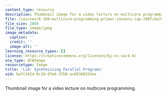 ```yaml
---
content_type: resource
description: Thumbnail image for a video lecture on multicore programming.
file: /courses/6-189-multicore-programming-primer-january-iap-2007/ba7c342d0c10d7e637b8ac66380324ee_l14.jpg
file_size: 2856
file_type: image/jpeg
image_metadata:
  caption: ''
  credit: ''
  image-alt: ''
learning_resource_types: []
license: https://creativecommons.org/licenses/by-nc-sa/4.0/
ocw_type: OCWImage
resourcetype: Image
title: 'L14: Synthesizing Parallel Programs'
uid: ba7c342d-0c10-d7e6-37b8-ac66380324ee
---
```

Thumbnail image for a video lecture on multicore programming.